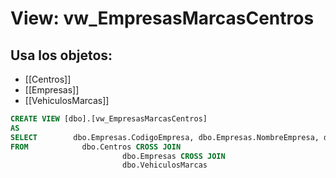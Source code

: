 # View: vw_EmpresasMarcasCentros

## Usa los objetos:
- [[Centros]]
- [[Empresas]]
- [[VehiculosMarcas]]

```sql
CREATE VIEW [dbo].[vw_EmpresasMarcasCentros]
AS
SELECT        dbo.Empresas.CodigoEmpresa, dbo.Empresas.NombreEmpresa, dbo.VehiculosMarcas.CodigoMarca, dbo.VehiculosMarcas.Marca, dbo.Centros.CodigoCentro, dbo.Centros.NombreCentro
FROM            dbo.Centros CROSS JOIN
                         dbo.Empresas CROSS JOIN
                         dbo.VehiculosMarcas

```
